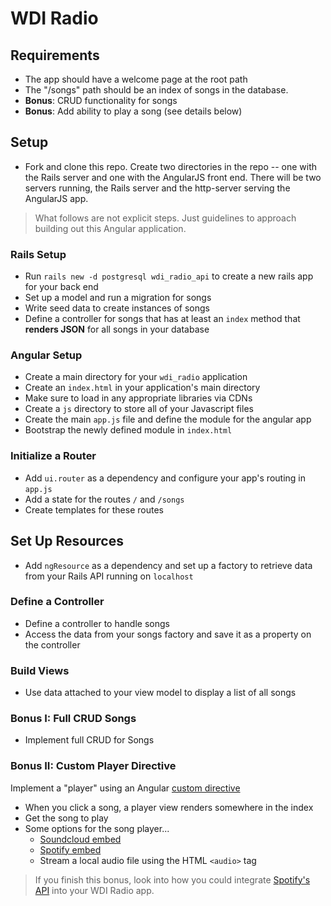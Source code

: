 # WDI Radio

## Requirements

- The app should have a welcome page at the root path
- The "/songs" path should be an index of songs in the database.
- **Bonus**: CRUD functionality for songs
- **Bonus**: Add ability to play a song (see details below)

## Setup

- Fork and clone this repo. Create two directories in the repo -- one with the Rails server and one with the AngularJS front end. There will be two servers running, the Rails server and the http-server serving the AngularJS app. 

> What follows are not explicit steps. Just guidelines to approach building out this Angular application.

### Rails Setup
- Run `rails new -d postgresql wdi_radio_api` to create a new rails app for your back end
- Set up a model and run a migration for songs
- Write seed data to create instances of songs
- Define a controller for songs that has at least an `index` method that **renders
JSON** for all songs in your database

### Angular Setup

- Create a main directory for your `wdi_radio` application
- Create an `index.html` in your application's main directory
- Make sure to load in any appropriate libraries via CDNs
- Create a `js` directory to store all of your Javascript files
- Create the main `app.js` file and define the module for the angular app
- Bootstrap the newly defined module in `index.html`

### Initialize a Router

- Add `ui.router` as a dependency and configure your app's routing in `app.js`
- Add a state for the routes `/` and `/songs`
- Create templates for these routes

## Set Up Resources
- Add `ngResource` as a dependency and set up a factory to retrieve data from your
 Rails API running on  `localhost`

### Define a Controller

- Define a controller to handle songs
- Access the data from your songs factory and save it as a property on the controller

### Build Views

- Use data attached to your view model to display a list of all songs

### Bonus I: Full CRUD Songs

- Implement full CRUD for Songs

### Bonus II: Custom Player Directive

Implement a "player" using an Angular [custom directive](https://github.com/ga-wdi-lessons/angular-directives)

- When you click a song, a player view renders somewhere in the index
- Get the song to play
- Some options for the song player...
  - [Soundcloud embed](http://shareandembed.help.soundcloud.com/customer/portal/articles/2167182-embedding-a-track-or-playlist-on-wordpress)
  - [Spotify embed](https://developer.spotify.com/technologies/widgets/spotify-play-button/)
  - Stream a local audio file using the HTML `<audio>` tag

> If you finish this bonus, look into how you could integrate [Spotify's API](https://developer.spotify.com/web-api/) into your WDI Radio app.
